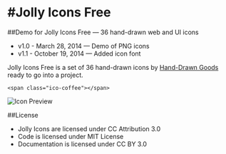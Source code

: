 #Jolly Icons Free
===============

##Demo for Jolly Icons Free — 36 hand-drawn web and UI icons

- v1.0 - March 28, 2014 — Demo of PNG icons
- v1.1 - October 19, 2014 — Added icon font

Jolly Icons Free is a set of 36 hand-drawn icons by [Hand-Drawn Goods](http://handdrawngoods.com) ready to go into a project.

``<span class="ico-coffee"></span>``

![Icon Preview](http://htmlpreview.github.io/?https://github.com/handdrawngoods/jollyicons-free/blob/master/icon-font/demo.html)

##License

- Jolly Icons are licensed under CC Attribution 3.0
- Code is licensed under MIT License
- Documentation is licensed under CC BY 3.0
